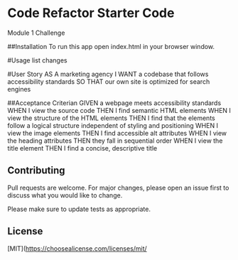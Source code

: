 # Code Refactor Starter Code
Module 1 Challenge

##Installation
To run this app open index.html in your browser window.

#Usage
list changes

#User Story
AS A marketing agency
I WANT a codebase that follows accessibility standards
SO THAT our own site is optimized for search engines

##Acceptance Criterian
GIVEN a webpage meets accessibility standards
WHEN I view the source code
THEN I find semantic HTML elements
WHEN I view the structure of the HTML elements
THEN I find that the elements follow a logical structure independent of styling and positioning
WHEN I view the image elements
THEN I find accessible alt attributes
WHEN I view the heading attributes
THEN they fall in sequential order
WHEN I view the title element
THEN I find a concise, descriptive title

## Contributing

Pull requests are welcome. For major changes, please open an issue first
to discuss what you would like to change.

Please make sure to update tests as appropriate.

## License

[MIT](https://choosealicense.com/licenses/mit/